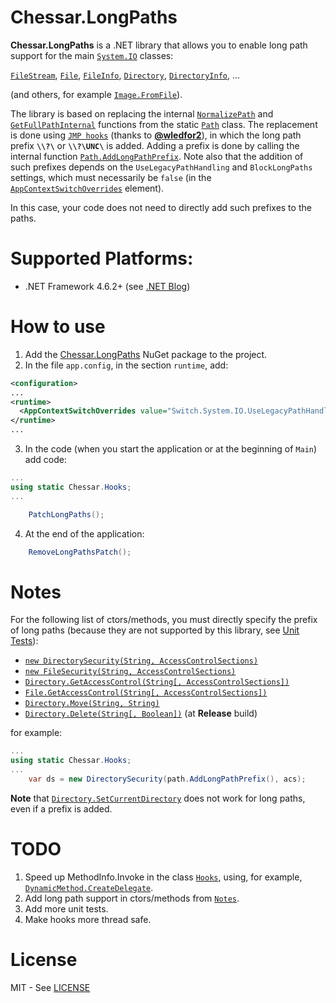﻿# Chessar.LongPaths

**Chessar.LongPaths** is a .NET library that allows you to enable long path support for the main
[`System.IO`](https://docs.microsoft.com/en-us/dotnet/api/system.io)
classes:

[`FileStream`](https://docs.microsoft.com/en-us/dotnet/api/system.io.filestream),
[`File`](https://docs.microsoft.com/en-us/dotnet/api/system.io.file),
[`FileInfo`](https://docs.microsoft.com/en-us/dotnet/api/system.io.fileinfo),
[`Directory`](https://docs.microsoft.com/en-us/dotnet/api/system.io.directory),
[`DirectoryInfo`](https://docs.microsoft.com/en-us/dotnet/api/system.io.directoryinfo), ...

(and others, for example [`Image.FromFile`](https://docs.microsoft.com/en-us/dotnet/api/system.drawing.image.fromfile)).

The library is based on replacing the internal
[`NormalizePath`](https://referencesource.microsoft.com/#mscorlib/system/io/path.cs,e0e2c91ae0993cea)
and
[`GetFullPathInternal`](https://referencesource.microsoft.com/#mscorlib/system/io/path.cs,72f9fabbc9d544a5)
functions from the static
[`Path`](https://docs.microsoft.com/en-us/dotnet/api/system.io.path)
class. The replacement is done using
[`JMP hooks`](https://github.com/wledfor2/PlayHooky)
(thanks to [**@wledfor2**](https://github.com/wledfor2)),
in which the long path prefix **`\\?\`** or **`\\?\UNC\`** is added.
Adding a prefix is ​​done by calling the internal function
[`Path.AddLongPathPrefix`](https://referencesource.microsoft.com/#mscorlib/system/io/path.cs,43fffcdead19ea64).
Note also that the addition of such prefixes depends on the `UseLegacyPathHandling` and
`BlockLongPaths` settings, which must necessarily be `false` (in the
[`AppContextSwitchOverrides`](https://docs.microsoft.com/en-us/dotnet/framework/configure-apps/file-schema/runtime/appcontextswitchoverrides-element) element).

In this case, your code does not need to directly add such prefixes to the paths.

# Supported Platforms:
* .NET Framework 4.6.2+ (see [.NET Blog](https://blogs.msdn.microsoft.com/dotnet/2016/08/02/announcing-net-framework-4-6-2/#bcl))

# How to use
1. Add the [Chessar.LongPaths](https://www.nuget.org/packages/Chessar.LongPaths/) NuGet package to the project.
2. In the file `app.config`, in the section `runtime`, add:
```xml
<configuration>
...
<runtime>
  <AppContextSwitchOverrides value="Switch.System.IO.UseLegacyPathHandling=false;Switch.System.IO.BlockLongPaths=false" />
</runtime>
...
```
3. In the code (when you start the application or at the beginning of `Main`) add code:
```csharp
...
using static Chessar.Hooks;
...

    PatchLongPaths();

```
4. At the end of the application:
```csharp
    RemoveLongPathsPatch();
```

# Notes
For the following list of ctors/methods, you must directly specify the prefix of long paths
(because they are not supported by this library, see [Unit Tests](UnitTests)):
* [`new DirectorySecurity(String, AccessControlSections)`](https://docs.microsoft.com/en-us/dotnet/api/system.security.accesscontrol.directorysecurity.-ctor#System_Security_AccessControl_DirectorySecurity__ctor_System_String_System_Security_AccessControl_AccessControlSections_)
* [`new FileSecurity(String, AccessControlSections)`](https://docs.microsoft.com/en-us/dotnet/api/system.security.accesscontrol.filesecurity.-ctor#System_Security_AccessControl_FileSecurity__ctor_System_String_System_Security_AccessControl_AccessControlSections_)
* [`Directory.GetAccessControl(String[, AccessControlSections])`](https://docs.microsoft.com/en-us/dotnet/api/system.io.directory.getaccesscontrol)
* [`File.GetAccessControl(String[, AccessControlSections])`](https://docs.microsoft.com/en-us/dotnet/api/system.io.file.getaccesscontrol)
* [`Directory.Move(String, String)`](https://docs.microsoft.com/en-us/dotnet/api/system.io.directory.move)
* [`Directory.Delete(String[, Boolean])`](https://docs.microsoft.com/en-us/dotnet/api/system.io.directory.delete) (at **Release** build)

for example:
```csharp
...
using static Chessar.Hooks;
...
    var ds = new DirectorySecurity(path.AddLongPathPrefix(), acs);
```

**Note** that [`Directory.SetCurrentDirectory`](https://docs.microsoft.com/en-us/dotnet/api/system.io.directory.setcurrentdirectory)
does not work for long paths, even if a prefix is ​​added.

# TODO
1. Speed up MethodInfo.Invoke in the class [`Hooks`](src\Hooks.cs), using, for example, [`DynamicMethod.CreateDelegate`](https://docs.microsoft.com/ru-ru/dotnet/api/system.reflection.emit.dynamicmethod.createdelegate#System_Reflection_Emit_DynamicMethod_CreateDelegate_System_Type_System_Object_).
2. Add long path support in ctors/methods from [`Notes`](#Notes).
3. Add more unit tests.
4. Make hooks more thread safe.

# License
MIT - See [LICENSE](LICENSE.md)
